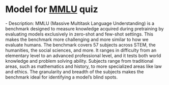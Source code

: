 # Model for [MMLU](https://github.com/hendrycks/test) quiz
<!--benchmark_description--> - Description: MMLU (Massive Multitask Language Understanding) is a benchmark designed to measure knowledge acquired during pretraining by evaluating models exclusively in zero-shot and few-shot settings. This makes the benchmark more challenging and more similar to how we evaluate humans. The benchmark covers 57 subjects across STEM, the humanities, the social sciences, and more. It ranges in difficulty from an elementary level to an advanced professional level, and it tests both world knowledge and problem solving ability. Subjects range from traditional areas, such as mathematics and history, to more specialized areas like law and ethics. The granularity and breadth of the subjects makes the benchmark ideal for identifying a model’s blind spots.<br><div>            <script type="text/javascript">window.PlotlyConfig = {MathJaxConfig: 'local'};</script>     <script src="https://cdn.plot.ly/plotly-2.9.0.min.js"></script>        <div id="42a2e4b5-25c6-434b-abe4-a23a403a4981" class="plotly-graph-div" style="height:100%; width:100%;"></div>      <script type="text/javascript">                  window.PLOTLYENV=window.PLOTLYENV || {};                  if (document.getElementById("42a2e4b5-25c6-434b-abe4-a23a403a4981")) {          Plotly.newPlot(            "42a2e4b5-25c6-434b-abe4-a23a403a4981",            [{"x":["openai-gpt2","gpt2-xl","gpt2-large","google_flan_t5_small","google_t5_base","meta-llama_Llama-2-7b-hf","meta-llama_Llama-2-7b-chat-hf","itsliupeng_llama2_7b_zh","mistralai_Mistral-7B-v0.1","google_t5_xl"],"y":[0.2303,0.2485,0.2501,0.301,0.342,0.3423,0.3622,0.4506,0.4876,0.4887],"type":"bar"}],            {"title":{"text":"AI-TextClass-quiz-mmlu_test-test-acc","x":0.5},"yaxis":{"title":{"text":"ACC (quiz)"}},"template":{"data":{"bar":[{"error_x":{"color":"#2a3f5f"},"error_y":{"color":"#2a3f5f"},"marker":{"line":{"color":"#E5ECF6","width":0.5},"pattern":{"fillmode":"overlay","size":10,"solidity":0.2}},"type":"bar"}],"barpolar":[{"marker":{"line":{"color":"#E5ECF6","width":0.5},"pattern":{"fillmode":"overlay","size":10,"solidity":0.2}},"type":"barpolar"}],"carpet":[{"aaxis":{"endlinecolor":"#2a3f5f","gridcolor":"white","linecolor":"white","minorgridcolor":"white","startlinecolor":"#2a3f5f"},"baxis":{"endlinecolor":"#2a3f5f","gridcolor":"white","linecolor":"white","minorgridcolor":"white","startlinecolor":"#2a3f5f"},"type":"carpet"}],"choropleth":[{"colorbar":{"outlinewidth":0,"ticks":""},"type":"choropleth"}],"contour":[{"colorbar":{"outlinewidth":0,"ticks":""},"colorscale":[[0.0,"#0d0887"],[0.1111111111111111,"#46039f"],[0.2222222222222222,"#7201a8"],[0.3333333333333333,"#9c179e"],[0.4444444444444444,"#bd3786"],[0.5555555555555556,"#d8576b"],[0.6666666666666666,"#ed7953"],[0.7777777777777778,"#fb9f3a"],[0.8888888888888888,"#fdca26"],[1.0,"#f0f921"]],"type":"contour"}],"contourcarpet":[{"colorbar":{"outlinewidth":0,"ticks":""},"type":"contourcarpet"}],"heatmap":[{"colorbar":{"outlinewidth":0,"ticks":""},"colorscale":[[0.0,"#0d0887"],[0.1111111111111111,"#46039f"],[0.2222222222222222,"#7201a8"],[0.3333333333333333,"#9c179e"],[0.4444444444444444,"#bd3786"],[0.5555555555555556,"#d8576b"],[0.6666666666666666,"#ed7953"],[0.7777777777777778,"#fb9f3a"],[0.8888888888888888,"#fdca26"],[1.0,"#f0f921"]],"type":"heatmap"}],"heatmapgl":[{"colorbar":{"outlinewidth":0,"ticks":""},"colorscale":[[0.0,"#0d0887"],[0.1111111111111111,"#46039f"],[0.2222222222222222,"#7201a8"],[0.3333333333333333,"#9c179e"],[0.4444444444444444,"#bd3786"],[0.5555555555555556,"#d8576b"],[0.6666666666666666,"#ed7953"],[0.7777777777777778,"#fb9f3a"],[0.8888888888888888,"#fdca26"],[1.0,"#f0f921"]],"type":"heatmapgl"}],"histogram":[{"marker":{"pattern":{"fillmode":"overlay","size":10,"solidity":0.2}},"type":"histogram"}],"histogram2d":[{"colorbar":{"outlinewidth":0,"ticks":""},"colorscale":[[0.0,"#0d0887"],[0.1111111111111111,"#46039f"],[0.2222222222222222,"#7201a8"],[0.3333333333333333,"#9c179e"],[0.4444444444444444,"#bd3786"],[0.5555555555555556,"#d8576b"],[0.6666666666666666,"#ed7953"],[0.7777777777777778,"#fb9f3a"],[0.8888888888888888,"#fdca26"],[1.0,"#f0f921"]],"type":"histogram2d"}],"histogram2dcontour":[{"colorbar":{"outlinewidth":0,"ticks":""},"colorscale":[[0.0,"#0d0887"],[0.1111111111111111,"#46039f"],[0.2222222222222222,"#7201a8"],[0.3333333333333333,"#9c179e"],[0.4444444444444444,"#bd3786"],[0.5555555555555556,"#d8576b"],[0.6666666666666666,"#ed7953"],[0.7777777777777778,"#fb9f3a"],[0.8888888888888888,"#fdca26"],[1.0,"#f0f921"]],"type":"histogram2dcontour"}],"mesh3d":[{"colorbar":{"outlinewidth":0,"ticks":""},"type":"mesh3d"}],"parcoords":[{"line":{"colorbar":{"outlinewidth":0,"ticks":""}},"type":"parcoords"}],"pie":[{"automargin":true,"type":"pie"}],"scatter":[{"marker":{"colorbar":{"outlinewidth":0,"ticks":""}},"type":"scatter"}],"scatter3d":[{"line":{"colorbar":{"outlinewidth":0,"ticks":""}},"marker":{"colorbar":{"outlinewidth":0,"ticks":""}},"type":"scatter3d"}],"scattercarpet":[{"marker":{"colorbar":{"outlinewidth":0,"ticks":""}},"type":"scattercarpet"}],"scattergeo":[{"marker":{"colorbar":{"outlinewidth":0,"ticks":""}},"type":"scattergeo"}],"scattergl":[{"marker":{"colorbar":{"outlinewidth":0,"ticks":""}},"type":"scattergl"}],"scattermapbox":[{"marker":{"colorbar":{"outlinewidth":0,"ticks":""}},"type":"scattermapbox"}],"scatterpolar":[{"marker":{"colorbar":{"outlinewidth":0,"ticks":""}},"type":"scatterpolar"}],"scatterpolargl":[{"marker":{"colorbar":{"outlinewidth":0,"ticks":""}},"type":"scatterpolargl"}],"scatterternary":[{"marker":{"colorbar":{"outlinewidth":0,"ticks":""}},"type":"scatterternary"}],"surface":[{"colorbar":{"outlinewidth":0,"ticks":""},"colorscale":[[0.0,"#0d0887"],[0.1111111111111111,"#46039f"],[0.2222222222222222,"#7201a8"],[0.3333333333333333,"#9c179e"],[0.4444444444444444,"#bd3786"],[0.5555555555555556,"#d8576b"],[0.6666666666666666,"#ed7953"],[0.7777777777777778,"#fb9f3a"],[0.8888888888888888,"#fdca26"],[1.0,"#f0f921"]],"type":"surface"}],"table":[{"cells":{"fill":{"color":"#EBF0F8"},"line":{"color":"white"}},"header":{"fill":{"color":"#C8D4E3"},"line":{"color":"white"}},"type":"table"}]},"layout":{"annotationdefaults":{"arrowcolor":"#2a3f5f","arrowhead":0,"arrowwidth":1},"autotypenumbers":"strict","coloraxis":{"colorbar":{"outlinewidth":0,"ticks":""}},"colorscale":{"diverging":[[0,"#8e0152"],[0.1,"#c51b7d"],[0.2,"#de77ae"],[0.3,"#f1b6da"],[0.4,"#fde0ef"],[0.5,"#f7f7f7"],[0.6,"#e6f5d0"],[0.7,"#b8e186"],[0.8,"#7fbc41"],[0.9,"#4d9221"],[1,"#276419"]],"sequential":[[0.0,"#0d0887"],[0.1111111111111111,"#46039f"],[0.2222222222222222,"#7201a8"],[0.3333333333333333,"#9c179e"],[0.4444444444444444,"#bd3786"],[0.5555555555555556,"#d8576b"],[0.6666666666666666,"#ed7953"],[0.7777777777777778,"#fb9f3a"],[0.8888888888888888,"#fdca26"],[1.0,"#f0f921"]],"sequentialminus":[[0.0,"#0d0887"],[0.1111111111111111,"#46039f"],[0.2222222222222222,"#7201a8"],[0.3333333333333333,"#9c179e"],[0.4444444444444444,"#bd3786"],[0.5555555555555556,"#d8576b"],[0.6666666666666666,"#ed7953"],[0.7777777777777778,"#fb9f3a"],[0.8888888888888888,"#fdca26"],[1.0,"#f0f921"]]},"colorway":["#636efa","#EF553B","#00cc96","#ab63fa","#FFA15A","#19d3f3","#FF6692","#B6E880","#FF97FF","#FECB52"],"font":{"color":"#2a3f5f"},"geo":{"bgcolor":"white","lakecolor":"white","landcolor":"#E5ECF6","showlakes":true,"showland":true,"subunitcolor":"white"},"hoverlabel":{"align":"left"},"hovermode":"closest","mapbox":{"style":"light"},"paper_bgcolor":"white","plot_bgcolor":"#E5ECF6","polar":{"angularaxis":{"gridcolor":"white","linecolor":"white","ticks":""},"bgcolor":"#E5ECF6","radialaxis":{"gridcolor":"white","linecolor":"white","ticks":""}},"scene":{"xaxis":{"backgroundcolor":"#E5ECF6","gridcolor":"white","gridwidth":2,"linecolor":"white","showbackground":true,"ticks":"","zerolinecolor":"white"},"yaxis":{"backgroundcolor":"#E5ECF6","gridcolor":"white","gridwidth":2,"linecolor":"white","showbackground":true,"ticks":"","zerolinecolor":"white"},"zaxis":{"backgroundcolor":"#E5ECF6","gridcolor":"white","gridwidth":2,"linecolor":"white","showbackground":true,"ticks":"","zerolinecolor":"white"}},"shapedefaults":{"line":{"color":"#2a3f5f"}},"ternary":{"aaxis":{"gridcolor":"white","linecolor":"white","ticks":""},"baxis":{"gridcolor":"white","linecolor":"white","ticks":""},"bgcolor":"#E5ECF6","caxis":{"gridcolor":"white","linecolor":"white","ticks":""}},"title":{"x":0.05},"xaxis":{"automargin":true,"gridcolor":"white","linecolor":"white","ticks":"","title":{"standoff":15},"zerolinecolor":"white","zerolinewidth":2},"yaxis":{"automargin":true,"gridcolor":"white","linecolor":"white","ticks":"","title":{"standoff":15},"zerolinecolor":"white","zerolinewidth":2}}}},            {"responsive": true}          )        };              </script>    </div><br>Reference(s): [https://huggingface.co/itsliupeng/llama2_7b_zh](https://huggingface.co/itsliupeng/llama2_7b_zh), [https://huggingface.co/meta-llama/Llama-2-7b-hf](https://huggingface.co/meta-llama/Llama-2-7b-hf), [https://huggingface.co/openai-community/gpt2-large](https://huggingface.co/openai-community/gpt2-large), [https://huggingface.co/meta-llama/Llama-2-7b-chat-hf](https://huggingface.co/meta-llama/Llama-2-7b-chat-hf), [https://huggingface.co/google/flan-t5-small](https://huggingface.co/google/flan-t5-small), [https://doi.org/10.48550/arXiv.2009.03300](https://doi.org/10.48550/arXiv.2009.03300), [https://huggingface.co/mistralai/Mistral-7B-v0.1](https://huggingface.co/mistralai/Mistral-7B-v0.1)<br>


<h2>Model benchmarks</h2>

<table style="width:100%" id="j_table">
 <thead>
  <tr>
<th>Model name</th><th>Dataset</th>
   <!-- <th>Method</th>-->
    <th>Accuracy</th>
    <th>Team name</th>
    <th>Dataset size</th>
    <th>Date submitted</th>
    <th>Notes</th>
  </tr>
 </thead>
<!--table_content--><tr><td><a href="https://github.com/usnistgov/jarvis_leaderboard/tree/main/jarvis_leaderboard/contributions/mistralai_Mistral-7B-v0.1" target="_blank">mistralai_Mistral-7B-v0.1</a></td><td>mmlu_test</td><td>0.4876</td><td>ChemNLP</td><td>14042</td><td>01-30-2024</td><td><a href="https://github.com/usnistgov/jarvis_leaderboard/tree/main/jarvis_leaderboard/contributions/mistralai_Mistral-7B-v0.1/AI-TextClass-quiz-mmlu_test-test-acc.csv.zip" target="_blank">CSV</a>, <a href="https://github.com/usnistgov/jarvis_leaderboard/tree/main/jarvis_leaderboard/benchmarks/AI/TextClass/mmlu_test_quiz.json.zip" target="_blank">JSON</a>, <a href="https://github.com/usnistgov/jarvis_leaderboard/tree/main/jarvis_leaderboard/contributions/mistralai_Mistral-7B-v0.1/run.sh " target="_blank">run.sh</a>, <a href="https://github.com/usnistgov/jarvis_leaderboard/tree/main/jarvis_leaderboard/contributions/mistralai_Mistral-7B-v0.1/metadata.json " target="_blank">Info</a></td></tr><!--table_content--><tr><td><a href="https://github.com/usnistgov/jarvis_leaderboard/tree/main/jarvis_leaderboard/contributions/gpt2-large" target="_blank">gpt2-large</a></td><td>mmlu_test</td><td>0.2501</td><td>ChemNLP</td><td>14042</td><td>01-30-2024</td><td><a href="https://github.com/usnistgov/jarvis_leaderboard/tree/main/jarvis_leaderboard/contributions/gpt2-large/AI-TextClass-quiz-mmlu_test-test-acc.csv.zip" target="_blank">CSV</a>, <a href="https://github.com/usnistgov/jarvis_leaderboard/tree/main/jarvis_leaderboard/benchmarks/AI/TextClass/mmlu_test_quiz.json.zip" target="_blank">JSON</a>, <a href="https://github.com/usnistgov/jarvis_leaderboard/tree/main/jarvis_leaderboard/contributions/gpt2-large/run.sh " target="_blank">run.sh</a>, <a href="https://github.com/usnistgov/jarvis_leaderboard/tree/main/jarvis_leaderboard/contributions/gpt2-large/metadata.json " target="_blank">Info</a></td></tr><!--table_content--><tr><td><a href="https://github.com/usnistgov/jarvis_leaderboard/tree/main/jarvis_leaderboard/contributions/itsliupeng_llama2_7b_zh" target="_blank">itsliupeng_llama2_7b_zh</a></td><td>mmlu_test</td><td>0.4506</td><td>ChemNLP</td><td>14042</td><td>01-30-2024</td><td><a href="https://github.com/usnistgov/jarvis_leaderboard/tree/main/jarvis_leaderboard/contributions/itsliupeng_llama2_7b_zh/AI-TextClass-quiz-mmlu_test-test-acc.csv.zip" target="_blank">CSV</a>, <a href="https://github.com/usnistgov/jarvis_leaderboard/tree/main/jarvis_leaderboard/benchmarks/AI/TextClass/mmlu_test_quiz.json.zip" target="_blank">JSON</a>, <a href="https://github.com/usnistgov/jarvis_leaderboard/tree/main/jarvis_leaderboard/contributions/itsliupeng_llama2_7b_zh/run.sh " target="_blank">run.sh</a>, <a href="https://github.com/usnistgov/jarvis_leaderboard/tree/main/jarvis_leaderboard/contributions/itsliupeng_llama2_7b_zh/metadata.json " target="_blank">Info</a></td></tr><!--table_content--><tr><td><a href="https://github.com/usnistgov/jarvis_leaderboard/tree/main/jarvis_leaderboard/contributions/meta-llama_Llama-2-7b-chat-hf" target="_blank">meta-llama_Llama-2-7b-chat-hf</a></td><td>mmlu_test</td><td>0.3622</td><td>ChemNLP</td><td>14042</td><td>01-30-2024</td><td><a href="https://github.com/usnistgov/jarvis_leaderboard/tree/main/jarvis_leaderboard/contributions/meta-llama_Llama-2-7b-chat-hf/AI-TextClass-quiz-mmlu_test-test-acc.csv.zip" target="_blank">CSV</a>, <a href="https://github.com/usnistgov/jarvis_leaderboard/tree/main/jarvis_leaderboard/benchmarks/AI/TextClass/mmlu_test_quiz.json.zip" target="_blank">JSON</a>, <a href="https://github.com/usnistgov/jarvis_leaderboard/tree/main/jarvis_leaderboard/contributions/meta-llama_Llama-2-7b-chat-hf/run.sh " target="_blank">run.sh</a>, <a href="https://github.com/usnistgov/jarvis_leaderboard/tree/main/jarvis_leaderboard/contributions/meta-llama_Llama-2-7b-chat-hf/metadata.json " target="_blank">Info</a></td></tr><!--table_content--><tr><td><a href="https://github.com/usnistgov/jarvis_leaderboard/tree/main/jarvis_leaderboard/contributions/google_flan_t5_small" target="_blank">google_flan_t5_small</a></td><td>mmlu_test</td><td>0.301</td><td>ChemNLP</td><td>14042</td><td>01-30-2023</td><td><a href="https://github.com/usnistgov/jarvis_leaderboard/tree/main/jarvis_leaderboard/contributions/google_flan_t5_small/AI-TextClass-quiz-mmlu_test-test-acc.csv.zip" target="_blank">CSV</a>, <a href="https://github.com/usnistgov/jarvis_leaderboard/tree/main/jarvis_leaderboard/benchmarks/AI/TextClass/mmlu_test_quiz.json.zip" target="_blank">JSON</a>, <a href="https://github.com/usnistgov/jarvis_leaderboard/tree/main/jarvis_leaderboard/contributions/google_flan_t5_small/run.sh " target="_blank">run.sh</a>, <a href="https://github.com/usnistgov/jarvis_leaderboard/tree/main/jarvis_leaderboard/contributions/google_flan_t5_small/metadata.json " target="_blank">Info</a></td></tr><!--table_content--><tr><td><a href="https://github.com/usnistgov/jarvis_leaderboard/tree/main/jarvis_leaderboard/contributions/google_t5_base" target="_blank">google_t5_base</a></td><td>mmlu_test</td><td>0.342</td><td>ChemNLP</td><td>14042</td><td>01-30-2023</td><td><a href="https://github.com/usnistgov/jarvis_leaderboard/tree/main/jarvis_leaderboard/contributions/google_t5_base/AI-TextClass-quiz-mmlu_test-test-acc.csv.zip" target="_blank">CSV</a>, <a href="https://github.com/usnistgov/jarvis_leaderboard/tree/main/jarvis_leaderboard/benchmarks/AI/TextClass/mmlu_test_quiz.json.zip" target="_blank">JSON</a>, <a href="https://github.com/usnistgov/jarvis_leaderboard/tree/main/jarvis_leaderboard/contributions/google_t5_base/run.sh " target="_blank">run.sh</a>, <a href="https://github.com/usnistgov/jarvis_leaderboard/tree/main/jarvis_leaderboard/contributions/google_t5_base/metadata.json " target="_blank">Info</a></td></tr><!--table_content--><tr><td><a href="https://github.com/usnistgov/jarvis_leaderboard/tree/main/jarvis_leaderboard/contributions/gpt2-xl" target="_blank">gpt2-xl</a></td><td>mmlu_test</td><td>0.2485</td><td>ChemNLP</td><td>14042</td><td>01-30-2024</td><td><a href="https://github.com/usnistgov/jarvis_leaderboard/tree/main/jarvis_leaderboard/contributions/gpt2-xl/AI-TextClass-quiz-mmlu_test-test-acc.csv.zip" target="_blank">CSV</a>, <a href="https://github.com/usnistgov/jarvis_leaderboard/tree/main/jarvis_leaderboard/benchmarks/AI/TextClass/mmlu_test_quiz.json.zip" target="_blank">JSON</a>, <a href="https://github.com/usnistgov/jarvis_leaderboard/tree/main/jarvis_leaderboard/contributions/gpt2-xl/run.sh " target="_blank">run.sh</a>, <a href="https://github.com/usnistgov/jarvis_leaderboard/tree/main/jarvis_leaderboard/contributions/gpt2-xl/metadata.json " target="_blank">Info</a></td></tr><!--table_content--><tr><td><a href="https://github.com/usnistgov/jarvis_leaderboard/tree/main/jarvis_leaderboard/contributions/openai-gpt2" target="_blank">openai-gpt2</a></td><td>mmlu_test</td><td>0.2303</td><td>ChemNLP</td><td>14042</td><td>01-30-2023</td><td><a href="https://github.com/usnistgov/jarvis_leaderboard/tree/main/jarvis_leaderboard/contributions/openai-gpt2/AI-TextClass-quiz-mmlu_test-test-acc.csv.zip" target="_blank">CSV</a>, <a href="https://github.com/usnistgov/jarvis_leaderboard/tree/main/jarvis_leaderboard/benchmarks/AI/TextClass/mmlu_test_quiz.json.zip" target="_blank">JSON</a>, <a href="https://github.com/usnistgov/jarvis_leaderboard/tree/main/jarvis_leaderboard/contributions/openai-gpt2/run.sh " target="_blank">run.sh</a>, <a href="https://github.com/usnistgov/jarvis_leaderboard/tree/main/jarvis_leaderboard/contributions/openai-gpt2/metadata.json " target="_blank">Info</a></td></tr><!--table_content--><tr><td><a href="https://github.com/usnistgov/jarvis_leaderboard/tree/main/jarvis_leaderboard/contributions/meta-llama_Llama-2-7b-hf" target="_blank">meta-llama_Llama-2-7b-hf</a></td><td>mmlu_test</td><td>0.3423</td><td>ChemNLP</td><td>14042</td><td>01-30-2024</td><td><a href="https://github.com/usnistgov/jarvis_leaderboard/tree/main/jarvis_leaderboard/contributions/meta-llama_Llama-2-7b-hf/AI-TextClass-quiz-mmlu_test-test-acc.csv.zip" target="_blank">CSV</a>, <a href="https://github.com/usnistgov/jarvis_leaderboard/tree/main/jarvis_leaderboard/benchmarks/AI/TextClass/mmlu_test_quiz.json.zip" target="_blank">JSON</a>, <a href="https://github.com/usnistgov/jarvis_leaderboard/tree/main/jarvis_leaderboard/contributions/meta-llama_Llama-2-7b-hf/run.sh " target="_blank">run.sh</a>, <a href="https://github.com/usnistgov/jarvis_leaderboard/tree/main/jarvis_leaderboard/contributions/meta-llama_Llama-2-7b-hf/metadata.json " target="_blank">Info</a></td></tr><!--table_content--><tr><td><a href="https://github.com/usnistgov/jarvis_leaderboard/tree/main/jarvis_leaderboard/contributions/google_t5_xl" target="_blank">google_t5_xl</a></td><td>mmlu_test</td><td>0.4887</td><td>ChemNLP</td><td>14042</td><td>01-30-2023</td><td><a href="https://github.com/usnistgov/jarvis_leaderboard/tree/main/jarvis_leaderboard/contributions/google_t5_xl/AI-TextClass-quiz-mmlu_test-test-acc.csv.zip" target="_blank">CSV</a>, <a href="https://github.com/usnistgov/jarvis_leaderboard/tree/main/jarvis_leaderboard/benchmarks/AI/TextClass/mmlu_test_quiz.json.zip" target="_blank">JSON</a>, <a href="https://github.com/usnistgov/jarvis_leaderboard/tree/main/jarvis_leaderboard/contributions/google_t5_xl/run.sh " target="_blank">run.sh</a>, <a href="https://github.com/usnistgov/jarvis_leaderboard/tree/main/jarvis_leaderboard/contributions/google_t5_xl/metadata.json " target="_blank">Info</a></td></tr><!--table_content-->
</table>